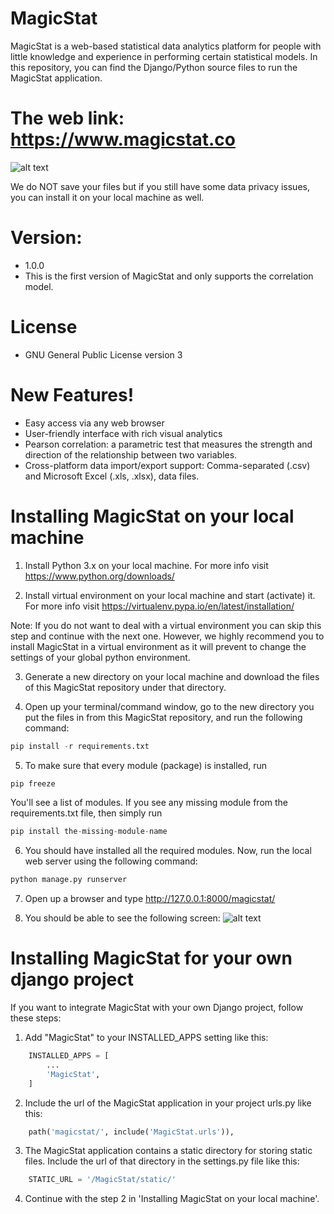 # MagicStat
MagicStat is a web-based statistical data analytics platform for people with little knowledge and experience in performing certain statistical models. In this repository, you can find the Django/Python source files to run the MagicStat application.

# The web link: https://www.magicstat.co

   ![alt text](screenshots/magicstat_online.JPG)
      

We do NOT save your files but if you still have some data privacy issues, you can install it on your local machine as well. 

# Version:
   - 1.0.0
   - This is the first version of MagicStat and only supports the correlation model.
   
# License
 - GNU General Public License version 3
   
# New Features!
  - Easy access via any web browser
  - User-friendly interface with rich visual analytics
  - Pearson correlation: a parametric test that measures the strength and direction of the relationship between two variables.
  - Cross-platform data import/export support: Comma-separated (.csv) and Microsoft Excel (.xls, .xlsx), data files.
  
# Installing MagicStat on your local machine

  1. Install Python 3.x on your local machine. For more info visit https://www.python.org/downloads/
  
  2. Install virtual environment on your local machine and start (activate) it. For more info visit https://virtualenv.pypa.io/en/latest/installation/
  
  Note: If you do not want to deal with a virtual environment you can skip this step and continue with the next one. However, we highly recommend you to install MagicStat in a virtual environment as it will prevent to change the settings of your global python environment.
  
  3. Generate a new directory on your local machine and download the files of this MagicStat repository under that directory.
  
  4. Open up your terminal/command window, go to the new directory you put the files in from this MagicStat repository, and run the following command: 
  
```python
pip install -r requirements.txt
```
  5. To make sure that every module (package) is installed, run
    
```python
pip freeze
```
You'll see a list of modules. If you see any missing module from the requirements.txt file, then simply run

```python
pip install the-missing-module-name
```
   
  6. You should have installed all the required modules. Now, run the local web server using the following command:
  
```python 
python manage.py runserver
```
   7. Open up a browser and type http://127.0.0.1:8000/magicstat/
   
   8. You should be able to see the following screen:
![alt text](screenshots/magicstat_local.JPG)
  
# Installing MagicStat for your own django project

If you want to integrate MagicStat with your own Django project, follow these steps:

1. Add "MagicStat" to your INSTALLED_APPS setting like this:
```python
    INSTALLED_APPS = [
        ...
        'MagicStat',
    ]
```
 2. Include the url of the MagicStat application in your project urls.py like this:
```python
    path('magicstat/', include('MagicStat.urls')),
```
3. The MagicStat application contains a static directory for storing static files. Include the url of that directory in the settings.py file like this:
```python
    STATIC_URL = '/MagicStat/static/'
```
4. Continue with the step 2 in 'Installing MagicStat on your local machine'.


